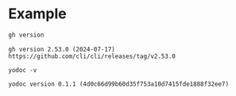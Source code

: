 # Example

```sh
gh version
```
```
gh version 2.53.0 (2024-07-17)
https://github.com/cli/cli/releases/tag/v2.53.0
```
```
yodoc -v
```
```
yodoc version 0.1.1 (4d0c66d99b60d35f753a10d7415fde1888f32ee7)
```

<!-- This file is generated by yodoc.
https://github.com/suzuki-shunsuke/yodoc
Please don't edit this code comment because yodoc depends on this code comment.
-->
